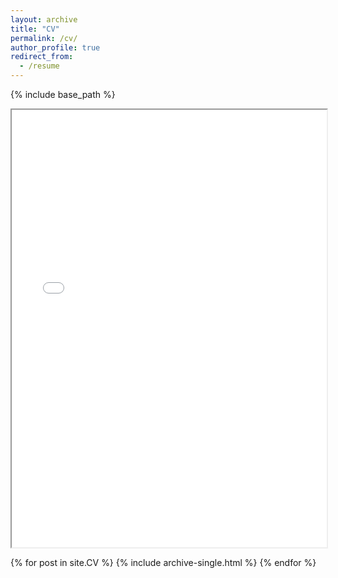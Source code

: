 ```yaml
---
layout: archive
title: "CV"
permalink: /cv/
author_profile: true
redirect_from:
  - /resume
---
```


{% include base_path %}

<body>
    <iframe src="/files/Yoshida_CV.pdf" width="100%" height="700px" marginwidth="0">
    </iframe>
</body>

{% for post in site.CV %}
  {% include archive-single.html %}
{% endfor %}
